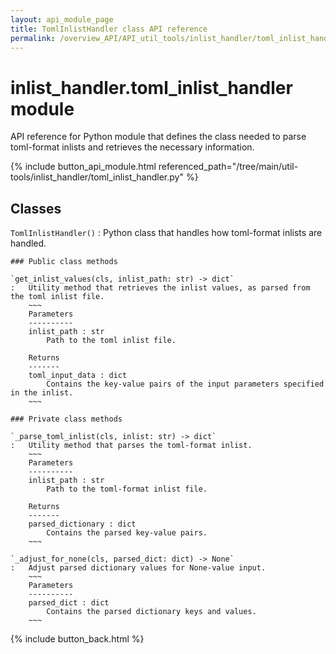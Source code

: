 ```yaml
---
layout: api_module_page
title: TomlInlistHandler class API reference
permalink: /overview_API/API_util_tools/inlist_handler/toml_inlist_handler.html
---
```


# inlist_handler.toml_inlist_handler module

API reference for Python module that defines the class needed to parse toml-format inlists and retrieves the necessary information.

{% include button_api_module.html referenced_path="/tree/main/util-tools/inlist_handler/toml_inlist_handler.py" %}

## Classes

`TomlInlistHandler()`
:   Python class that handles how toml-format inlists are handled.

    ### Public class methods

    `get_inlist_values(cls, inlist_path: str) -> dict`
    :   Utility method that retrieves the inlist values, as parsed from the toml inlist file.
        ~~~        
        Parameters
        ----------
        inlist_path : str
            Path to the toml inlist file.
        
        Returns
        -------
        toml_input_data : dict
            Contains the key-value pairs of the input parameters specified in the inlist.
        ~~~

    ### Private class methods
    
    `_parse_toml_inlist(cls, inlist: str) -> dict`
    :   Utility method that parses the toml-format inlist.
        ~~~
        Parameters
        ----------
        inlist_path : str
            Path to the toml-format inlist file.

        Returns
        -------
        parsed_dictionary : dict
            Contains the parsed key-value pairs.
        ~~~
    
    `_adjust_for_none(cls, parsed_dict: dict) -> None`
    :   Adjust parsed dictionary values for None-value input.
        ~~~
        Parameters
        ----------
        parsed_dict : dict
            Contains the parsed dictionary keys and values.
        ~~~

{% include button_back.html %}
